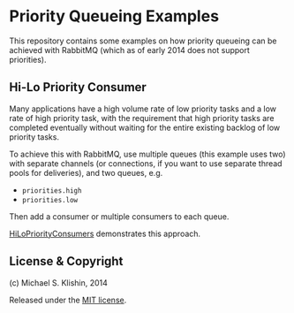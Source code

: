 # Priority Queueing Examples

This repository contains some examples on how priority queueing
can be achieved with RabbitMQ (which as of early 2014 does not
support priorities).


## Hi-Lo Priority Consumer

Many applications have a high volume rate of low priority tasks and
a low rate of high priority task, with the requirement that high
priority tasks are completed eventually without waiting for
the entire existing backlog of low priority tasks.

To achieve this with RabbitMQ, use multiple queues (this example
uses two) with separate channels (or connections, if you want
to use separate thread pools for deliveries), and two queues, e.g.

 * `priorities.high`
 * `priorities.low`

Then add a consumer or multiple consumers to each queue.

[HiLoPriorityConsumers](./hilo-consumer/src/main/java/com/novemberain/consumers/HiLoPriorityConsumers.java) demonstrates this approach.


## License & Copyright

(c) Michael S. Klishin, 2014

Released under the [MIT license](http://opensource.org/licenses/MIT).
